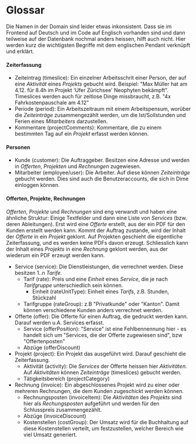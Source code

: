 # Glossar
Die Namen in der Domain sind leider etwas inkonsistent. Dass sie im Frontend auf Deutsch und im Code auf Englisch vorhanden sind und dann teilweise auf der Datenbank nochmal anders heissen, hilft auch nicht. Hier werden kurz die wichtigsten Begriffe mit dem englischen Pendant verknüpft und erklärt.

#### Zeiterfassung

* Zeiteintrag (timeslice): Ein einzelner Arbeitsschrit einer Person, der auf eine *Aktivität* eines *Projekts* gebucht wird. Beispiel: "Max Müller hat am 4.12. für 8.4h im Projekt 'Ufer Zürichsee' Neophyten bekämpft". Timeslices werden auch für zeitlose Dinge missbraucht, z.B. "4x Fahrkostenpauschale am 4.12"
* Periode (period): Ein Arbeitszeitraum mit einem Arbeitspensum, worüber die *Zeiteinträge* zusammengezählt werden, um die Ist/Sollstunden und Ferien eines *Mitarbeiters* darzustellen.
* Kommentare (projectComments): Kommentare, die zu einem bestimmten Tag auf ein *Projekt* erfasst werden können.

#### Personen

* Kunde (customer): Die Auftraggeber. Besitzen eine Adresse und werden in *Offerten*, *Projekten* und *Rechnungen* zugewiesen.
* Mitarbeiter (employee/user): Die Arbeiter. Auf diese können *Zeiteinträge* gebucht werden. Dies sind auch die Benutzeraccounts, die sich in Dime einloggen können.

#### Offerten, Projekte, Rechnungen

*Offerten*, *Projekte* und *Rechnungen* sind eng verwandt und haben eine ähnliche Struktur: Einige Textfelder und dann eine Liste von *Services* (bzw. deren Ableitungen). Erst wird eine *Offerte* erstellt, aus der ein PDF für den Kunden erstellt werden kann. Kommt der Auftrag zustande, wird der Inhalt der *Offerte* in ein *Projekt* geklont. Auf Projekten geschieht die eigentliche Zeiterfassung, und es werden keine PDFs davon erzeugt. Schliesslich kann der Inhalt eines *Projekts* in eine *Rechnung* geklont werden, aus der wiederum ein PDF erzeugt werden kann.

* Service (service): Die Dienstleistungen, die verrechnet werden. Diese besitzen 1..n *Tarife*. 
  * Tarif (rate): Preis und eine *Einheit* eines *Service*, die je nach *Tarifgruppe* unterschiedlich sein können.
    * Einheit (rateUnitType): Einheit eines *Tarifs*, z.B. Stunden, Stückzahl
  * Tarifgruppe (rateGroup): z.B "Privatkunde" oder "Kanton". Damit können verschiedene Kunden anders verrechnet werden.
* Offerte (offer): Die Offerte für einen Auftrag, die gedruckt werden kann. Darauf werden u.A. Services erfasst.
  * Service (offerPosition): "Service" ist eine Fehlbennennung hier - es handelt sich um "Services, die der Offerte zugewiesen sind", bzw "Offertenposten"
  * Abzüge (offerDiscount)
* Projekt (project): Ein Projekt das ausgeführt wird. Darauf geschieht die Zeiterfassung.
  * Aktivität (activity): Die *Services* der Offerte heissen hier *Aktivitäten*. Auf *Aktivitäten* können *Zeiteinträge* (timeslices) gebucht werden.
  * Tätigkeitsbereich (projectCategory)
* Rechnung (invoice): Ein abgeschlossenes Projekt wird zu einer oder mehreren Rechnungen, die dem Kunden zugeschickt werden können.
  * Rechnungsposten (invoiceItem): Die *Aktivitäten* des *Projekts* sind hier als *Rechungsposten* aufgeführt und werden für den Schlusspreis zusammengezählt.
  * Abzüge (invoiceDiscount)
  * Kostenstellen (costGroup): Der Umsatz wird für die Buchhaltung auf diese Kostenstellen verteilt, um festzustellen, welcher Bereich wie viel Umsatz generiert.
